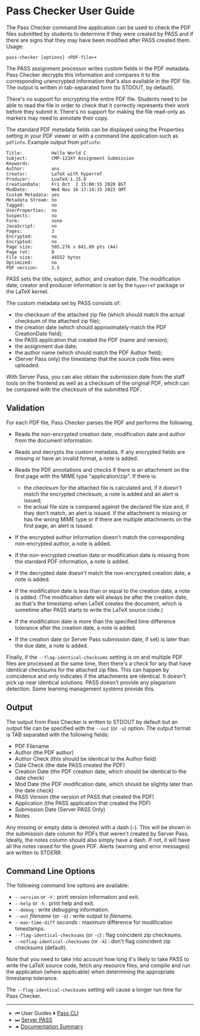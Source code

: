 # Pass Checker User Guide

The Pass Checker command line application can be used to check the
PDF files submitted by students to determine if they were created by
PASS and if there are signs that they may have been modified after
PASS created them. Usage:
```
pass-checker [options] <PDF-file>+
```

The PASS assignment processor writes custom fields in the PDF
metadata. Pass Checker decrypts this information and compares it to
the corresponding unencrypted information that's also available in
the PDF file. The output is written in tab-separated form (to
STDOUT, by default).

There's no support for encrypting the entire PDF file. Students need
to be able to read the file in order to check that it correctly
represents their work before they submit it. There's no support for
making the file read-only as markers may need to annotate their
copy.

The standard PDF metadata fields can be displayed using the
Properties setting in your PDF viewer or with a command
line application such as `pdfinfo`. Example output from `pdfinfo`:
```
Title:           Hello World C
Subject:         CMP-123XY Assignment Submission
Keywords:
Author:          ans
Creator:         LaTeX with hyperref
Producer:        LuaTeX-1.15.0
CreationDate:    Fri Oct  2 15:00:55 2020 BST
ModDate:         Wed Nov 16 17:14:15 2022 GMT
Custom Metadata: yes
Metadata Stream: no
Tagged:          no
UserProperties:  no
Suspects:        no
Form:            none
JavaScript:      no
Pages:           3
Encrypted:       no
Encrypted:       no
Page size:       595.276 x 841.89 pts (A4)
Page rot:        0
File size:       44552 bytes
Optimized:       no
PDF version:     1.5
```

PASS sets the title, subject, author, and creation date. The
modification date, creator and producer information is set by
the `hyperref` package or the LaTeX kernel.

The custom metadata set by PASS consists of:

 - the checksum of the attached zip file (which should match the
   actual checksum of the attached zip file);
 - the creation date (which should approximately match the PDF
   CreationDate field);
 - the PASS application that created the PDF (name and version);
 - the assignment due date;
 - the author name (which should match the PDF Author field);
 - (Server Pass only) the timestamp that the source code files were
   uploaded.

With Server Pass, you can also obtain the submission date from the
staff tools on the frontend as well as a checksum of the original
PDF, which can be compared with the checksum of the submitted PDF.

## Validation

For each PDF file, Pass Checker parses the PDF and performs the
following.

 - Reads the non-encrypted creation date, modification date and
   author from the document information.

 - Reads and decrypts the custom metadata. If any encrypted fields
   are missing or have an invalid format, a note is added.

 - Reads the PDF annotations and checks if there is an attachment
   on the first page with the MIME type "application/zip". If there is:
    - the checksum for the attached file is calculated and, if it
      doesn't match the encrypted checksum, a note is added and an
      alert is issued;
    - the actual file size is compared against the declared file size
      and, if they don't match, an alert is issued.
   If the attachment is missing or has the wrong MIME type or if there
   are multiple attachments on the first page, an alert is issued.

 - If the encrypted author information doesn't match the
   corresponding non-encrypted author, a note is added.

 - If the non-encrypted creation date or modification date is
   missing from the standard PDF information, a note is added.

 - If the decrypted date doesn't match the non-encrypted
   creation date, a note is added.

 - If the modification date is less than or equal to the creation
   date, a note is added. (The modification date will always be
   after the creation date, as that's the timestamp when LaTeX
   creates the document, which is sometime after PASS starts to
   write the LaTeX source code.)

 - If the modification date is more than the specified time
   difference tolerance after the creation date, a note is added.

 - If the creation date (or Server Pass submission date, if set) is
   later than the due date, a note is added.

Finally, if the `--flag-identical-checksums` setting is on and
multiple PDF files are processed at the same time, then
there's a check for any that have identical checksums for the
attached zip files. This can happen by coincidence and only
indicates if the attachments are identical. It doesn't pick up near
identical solutions. PASS doesn't provide any plagiarism detection.
Some learning management systems provide this.

## Output

The output from Pass Checker is written to STDOUT by default but an
output file can be specified with the `--out` (or `-o`) option. The
output format is TAB separated with the following fields:

 - PDF Filename
 - Author (the PDF author)
 - Author Check (this should be identical to the Author field)
 - Date Check (the date PASS created the PDF)
 - Creation Date (the PDF creation date, which should be identical
   to the date check)
 - Mod Date (the PDF modification date, which should be slightly
   later than the date check)
 - PASS Version (the version of PASS that created the PDF)
 - Application (the PASS application that created the PDF)
 - Submission Date (Server PASS Only)
 - Notes

Any missing or empty data is denoted with a dash (`―`). This will be
shown in the submission date column for PDFs that weren't created by
Server Pass. Ideally, the notes column should also simply have a
dash. If not, it will have all the notes raised for the given PDF.
Alerts (warning and error messages) are written to STDERR.

## Command Line Options

The following command line options are available:

  - `--version` or `-V` : print version information and exit.
  - `--help` or `-h` : print help and exit.
  - `--debug` : write debugging information.
  - `--out` _filename_ (or `-o`) : write output to _filename_.
  - `--max-time-diff` _seconds_ : maximum difference for
    modification timestamps.
  - `--flag-identical-checksums` (or `-c`) : flag coincident zip
    checksums.
  - `--noflag-identical-checksums` (or `-k`) : don't flag coincident zip
    checksums (default).

Note that you need to take into account how long it's likely to take
PASS to write the LaTeX source code, fetch any resource files, and
compile and run the application (where applicable) when determining
the appropriate timestamp tolerance.

The `--flag-identical-checksums` setting will cause a longer run
time for Pass Checker.

---

 - &#x23EE; User Guides ⏵ [Pass CLI](passcli.md)
 - &#x23ED; [Server PASS](server-pass/README.md)
 - &#x23F6; [Documentation Summary](README.md)
